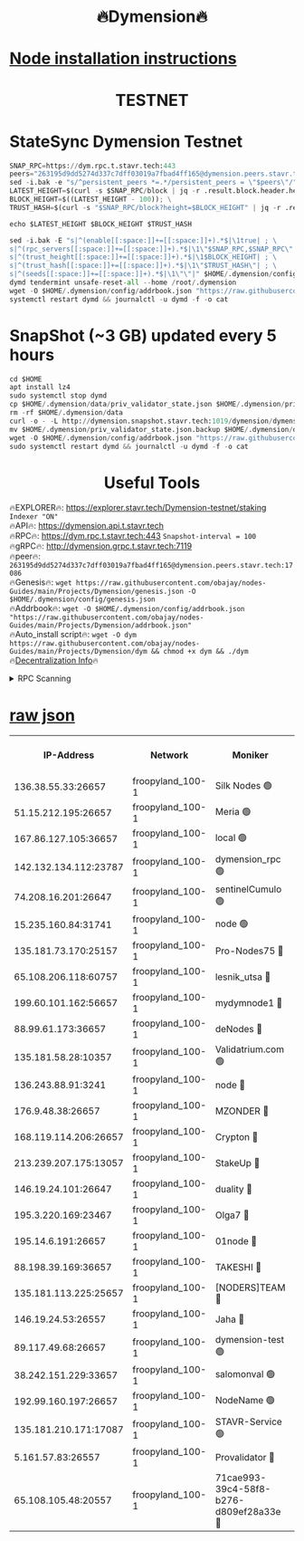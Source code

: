 <h1 align="center"> 🔥Dymension🔥</h1>

[Node installation instructions](https://github.com/obajay/nodes-Guides/tree/main/Projects/Dymension)
=

<h1 align="center"> TESTNET</h1>

# StateSync Dymension Testnet
```python
SNAP_RPC=https://dym.rpc.t.stavr.tech:443
peers="263195d9dd5274d337c7dff03019a7fbad4ff165@dymension.peers.stavr.tech:17086"
sed -i.bak -e "s/^persistent_peers *=.*/persistent_peers = \"$peers\"/" $HOME/.dymension/config/config.toml
LATEST_HEIGHT=$(curl -s $SNAP_RPC/block | jq -r .result.block.header.height); \
BLOCK_HEIGHT=$((LATEST_HEIGHT - 100)); \
TRUST_HASH=$(curl -s "$SNAP_RPC/block?height=$BLOCK_HEIGHT" | jq -r .result.block_id.hash)

echo $LATEST_HEIGHT $BLOCK_HEIGHT $TRUST_HASH

sed -i.bak -E "s|^(enable[[:space:]]+=[[:space:]]+).*$|\1true| ; \
s|^(rpc_servers[[:space:]]+=[[:space:]]+).*$|\1\"$SNAP_RPC,$SNAP_RPC\"| ; \
s|^(trust_height[[:space:]]+=[[:space:]]+).*$|\1$BLOCK_HEIGHT| ; \
s|^(trust_hash[[:space:]]+=[[:space:]]+).*$|\1\"$TRUST_HASH\"| ; \
s|^(seeds[[:space:]]+=[[:space:]]+).*$|\1\"\"|" $HOME/.dymension/config/config.toml
dymd tendermint unsafe-reset-all --home /root/.dymension
wget -O $HOME/.dymension/config/addrbook.json "https://raw.githubusercontent.com/obajay/nodes-Guides/main/Projects/Dymension/addrbook.json"
systemctl restart dymd && journalctl -u dymd -f -o cat

```
# SnapShot (~3 GB) updated every 5 hours
```python
cd $HOME
apt install lz4
sudo systemctl stop dymd
cp $HOME/.dymension/data/priv_validator_state.json $HOME/.dymension/priv_validator_state.json.backup
rm -rf $HOME/.dymension/data
curl -o - -L http://dymension.snapshot.stavr.tech:1019/dymension/dymension-snap.tar.lz4 | lz4 -c -d - | tar -x -C $HOME/.dymension --strip-components 2
mv $HOME/.dymension/priv_validator_state.json.backup $HOME/.dymension/data/priv_validator_state.json
wget -O $HOME/.dymension/config/addrbook.json "https://raw.githubusercontent.com/obajay/nodes-Guides/main/Projects/Dymension/addrbook.json"
sudo systemctl restart dymd && journalctl -u dymd -f -o cat
```

 <h1 align="center"> Useful Tools</h1>

🔥EXPLORER🔥:     https://explorer.stavr.tech/Dymension-testnet/staking        `Indexer "ON"` \
🔥API🔥:          https://dymension.api.t.stavr.tech \
🔥RPC🔥:          https://dym.rpc.t.stavr.tech:443                  `Snapshot-interval = 100` \
🔥gRPC🔥:         http://dymension.grpc.t.stavr.tech:7119 \
🔥peer🔥:         `263195d9dd5274d337c7dff03019a7fbad4ff165@dymension.peers.stavr.tech:17086` \
🔥Genesis🔥:     ```wget https://raw.githubusercontent.com/obajay/nodes-Guides/main/Projects/Dymension/genesis.json -O $HOME/.dymension/config/genesis.json``` \
🔥Addrbook🔥:    ```wget -O $HOME/.dymension/config/addrbook.json "https://raw.githubusercontent.com/obajay/nodes-Guides/main/Projects/Dymension/addrbook.json"``` \
🔥Auto_install script🔥: ```wget -O dym https://raw.githubusercontent.com/obajay/nodes-Guides/main/Projects/Dymension/dym && chmod +x dym && ./dym``` \
🔥[Decentralization Info](https://github.com/obajay/StateSync-snapshots/tree/main/Projects/Dymension/Decentralization)🔥


<details>
<summary>RPC Scanning</summary>

<h2 align="center"> We scan nodes in real time every 4 hours. And we provide the final result of RPC endpoints.
We cannot influence the operation of these nodes in any way. </h2>


```python
If Voting Power is higher than 0 --> then the Node is a validator of the network and may be subject to attack and be a potential threat to the chain.
```
```python
We marked such validators with a red symbol
```

</details>

[raw json](https://rpc-check.dymt.stavr.tech/dymt/rpc-dymt-result.json)
=


<table><tr><th>IP-Address</th><th>Network</th><th>Moniker</th><th>Latest Block Height</th><th>Earliest Block Height</th><th>Catching Up</th><th>Tx Index</th><th>Voting Power</th><th>Scan Time</th></tr><tr><td>136.38.55.33:26657</td><td>froopyland_100-1</td><td>Silk Nodes 🟢</td><td>1940299</td><td>1</td><td>False</td><td>on</td><td>0</td><td>2024-01-02T04:02:44.490731743UTC</td></tr><tr><td>51.15.212.195:26657</td><td>froopyland_100-1</td><td>Meria 🟢</td><td>1651535</td><td>1238063</td><td>False</td><td>on</td><td>0</td><td>2024-01-02T04:01:47.922266197UTC</td></tr><tr><td>167.86.127.105:36657</td><td>froopyland_100-1</td><td>local 🟢</td><td>1651535</td><td>1318001</td><td>False</td><td>off</td><td>0</td><td>2024-01-02T04:02:43.482341325UTC</td></tr><tr><td>142.132.134.112:23787</td><td>froopyland_100-1</td><td>dymension_rpc 🟢</td><td>1940295</td><td>1649923</td><td>False</td><td>on</td><td>0</td><td>2024-01-02T04:02:20.819126317UTC</td></tr><tr><td>74.208.16.201:26647</td><td>froopyland_100-1</td><td>sentinelCumulo 🟢</td><td>1940290</td><td>1652923</td><td>False</td><td>on</td><td>0</td><td>2024-01-02T04:01:49.549856488UTC</td></tr><tr><td>15.235.160.84:31741</td><td>froopyland_100-1</td><td>node 🟢</td><td>1940290</td><td>1652923</td><td>False</td><td>on</td><td>0</td><td>2024-01-02T04:01:50.918897151UTC</td></tr><tr><td>135.181.73.170:25157</td><td>froopyland_100-1</td><td>Pro-Nodes75 🔴</td><td>1940292</td><td>1652923</td><td>False</td><td>on</td><td>1</td><td>2024-01-02T04:02:00.853119625UTC</td></tr><tr><td>65.108.206.118:60757</td><td>froopyland_100-1</td><td>lesnik_utsa 🔴</td><td>1940293</td><td>1652923</td><td>False</td><td>on</td><td>1</td><td>2024-01-02T04:02:05.360269205UTC</td></tr><tr><td>199.60.101.162:56657</td><td>froopyland_100-1</td><td>mydymnode1 🔴</td><td>1940293</td><td>1652923</td><td>False</td><td>off</td><td>2</td><td>2024-01-02T04:02:06.189139114UTC</td></tr><tr><td>88.99.61.173:36657</td><td>froopyland_100-1</td><td>deNodes 🔴</td><td>1940297</td><td>1652923</td><td>False</td><td>off</td><td>1</td><td>2024-01-02T04:02:30.255221178UTC</td></tr><tr><td>135.181.58.28:10357</td><td>froopyland_100-1</td><td>Validatrium.com 🟢</td><td>1940297</td><td>1652923</td><td>False</td><td>on</td><td>0</td><td>2024-01-02T04:02:30.611991371UTC</td></tr><tr><td>136.243.88.91:3241</td><td>froopyland_100-1</td><td>node 🔴</td><td>1940298</td><td>1652923</td><td>False</td><td>on</td><td>1</td><td>2024-01-02T04:02:33.663219350UTC</td></tr><tr><td>176.9.48.38:26657</td><td>froopyland_100-1</td><td>MZONDER 🔴</td><td>1940299</td><td>1652923</td><td>False</td><td>on</td><td>1</td><td>2024-01-02T04:02:40.224953698UTC</td></tr><tr><td>168.119.114.206:26657</td><td>froopyland_100-1</td><td>Crypton 🔴</td><td>1940300</td><td>1652923</td><td>False</td><td>off</td><td>1</td><td>2024-01-02T04:02:47.486597403UTC</td></tr><tr><td>213.239.207.175:13057</td><td>froopyland_100-1</td><td>StakeUp 🔴</td><td>1940301</td><td>1652923</td><td>False</td><td>off</td><td>1</td><td>2024-01-02T04:02:52.938830984UTC</td></tr><tr><td>146.19.24.101:26647</td><td>froopyland_100-1</td><td>duality 🔴</td><td>1940296</td><td>1655313</td><td>False</td><td>on</td><td>1</td><td>2024-01-02T04:02:23.708726839UTC</td></tr><tr><td>195.3.220.169:23467</td><td>froopyland_100-1</td><td>Olga7 🔴</td><td>1940299</td><td>1655313</td><td>False</td><td>on</td><td>1</td><td>2024-01-02T04:02:40.649745778UTC</td></tr><tr><td>195.14.6.191:26657</td><td>froopyland_100-1</td><td>01node 🔴</td><td>1940300</td><td>1655732</td><td>False</td><td>on</td><td>1</td><td>2024-01-02T04:02:47.118938381UTC</td></tr><tr><td>88.198.39.169:36657</td><td>froopyland_100-1</td><td>TAKESHI 🔴</td><td>1940290</td><td>1656584</td><td>False</td><td>on</td><td>1</td><td>2024-01-02T04:01:49.857191485UTC</td></tr><tr><td>135.181.113.225:25657</td><td>froopyland_100-1</td><td>[NODERS]TEAM 🔴</td><td>1940297</td><td>1656584</td><td>False</td><td>on</td><td>1</td><td>2024-01-02T04:02:30.989147736UTC</td></tr><tr><td>146.19.24.53:26557</td><td>froopyland_100-1</td><td>Jaha 🔴</td><td>1940298</td><td>1656584</td><td>False</td><td>off</td><td>1</td><td>2024-01-02T04:02:33.401911307UTC</td></tr><tr><td>89.117.49.68:26657</td><td>froopyland_100-1</td><td>dymension-test 🟢</td><td>1940300</td><td>1723012</td><td>False</td><td>on</td><td>0</td><td>2024-01-02T04:02:47.893425467UTC</td></tr><tr><td>38.242.151.229:33657</td><td>froopyland_100-1</td><td>salomonval 🟢</td><td>1940299</td><td>1773995</td><td>False</td><td>off</td><td>0</td><td>2024-01-02T04:02:41.027294850UTC</td></tr><tr><td>192.99.160.197:26657</td><td>froopyland_100-1</td><td>NodeName 🟢</td><td>1829304</td><td>1826584</td><td>False</td><td>on</td><td>0</td><td>2024-01-02T04:02:52.676358679UTC</td></tr><tr><td>135.181.210.171:17087</td><td>froopyland_100-1</td><td>STAVR-Service 🟢</td><td>1940291</td><td>1905398</td><td>False</td><td>on</td><td>0</td><td>2024-01-02T04:01:55.574859742UTC</td></tr><tr><td>5.161.57.83:26557</td><td>froopyland_100-1</td><td>Provalidator 🔴</td><td>1940290</td><td>1914382</td><td>False</td><td>on</td><td>1</td><td>2024-01-02T04:01:48.730001112UTC</td></tr><tr><td>65.108.105.48:20557</td><td>froopyland_100-1</td><td>71cae993-39c4-58f8-b276-d809ef28a33e 🔴</td><td>1940296</td><td>1932923</td><td>False</td><td>on</td><td>1</td><td>2024-01-02T04:02:21.243358481UTC</td></tr></table>
